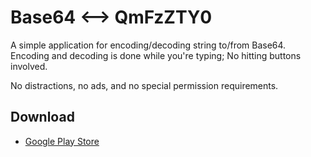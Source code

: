 # Base64 <--> QmFzZTY0

A simple application for encoding/decoding string to/from Base64. 
Encoding and decoding is done while you're typing; No hitting buttons 
involved.

No distractions, no ads, and no special permission requirements.

## Download

* [Google Play Store](https://play.google.com/store/apps/details?id=be.robinj.base64)
